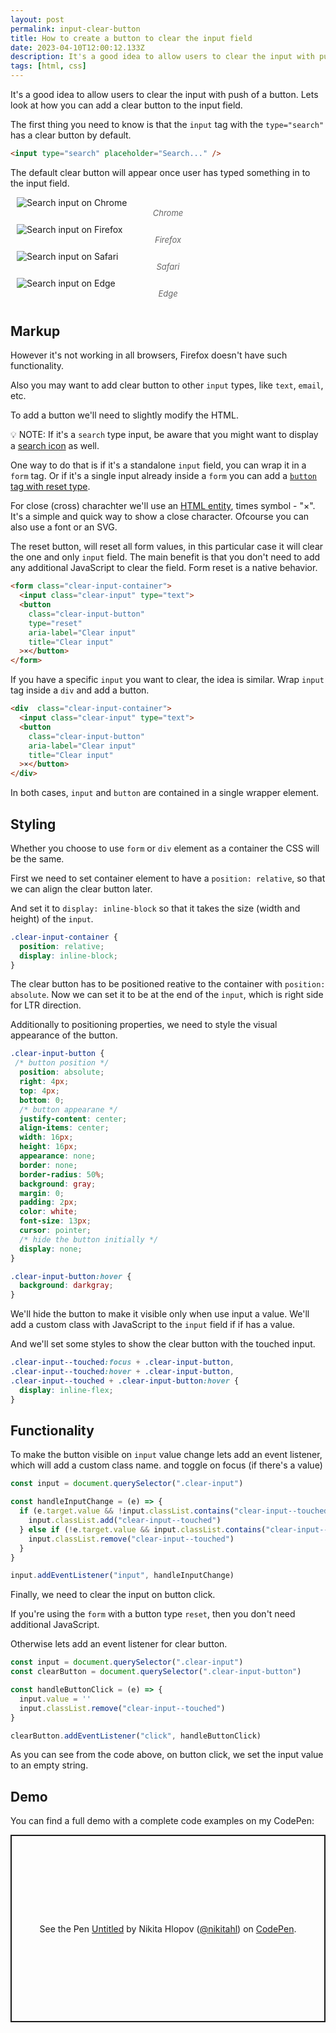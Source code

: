 ```yaml
---
layout: post
permalink: input-clear-button
title: How to create a button to clear the input field
date: 2023-04-10T12:00:12.133Z
description: It's a good idea to allow users to clear the input with push of a button. Lets look at how you can add a clear button to the input field.
tags: [html, css]
---
```


It's a good idea to allow users to clear the input with push of a button. Lets look at how you can add a clear button to the input field.

The first thing you need to know is that the `input` tag with the `type="search"` has a clear button by default.

```html
<input type="search" placeholder="Search..." />
```

The default clear button will appear once user has typed something in to the input field.

<style>
.image-grid {display: flex;justify-content: space-evenly;flex-wrap: wrap;margin: 0 0 30px;}
.image-grid figcaption {font-size: 13px; color: #666; font-style:italic; text-align:center}
.image-grid figure{margin: 0 10px 10px;flex: 1 0 47%;}
</style>

<div class="image-grid">
  <figure>
    <img class="shadow" loading="lazy" src="/images/html-elements/search-input-chrome.webp" alt="Search input on Chrome">
    <figcaption>Chrome</figcaption>
  </figure>
  <figure>
    <img class="shadow" loading="lazy" src="/images/html-elements/search-input-firefox.webp" alt="Search input on Firefox">
    <figcaption>Firefox</figcaption>
  </figure>
  <figure>
    <img class="shadow" loading="lazy" src="/images/html-elements/search-input-safari.webp" alt="Search input on Safari">
    <figcaption>Safari</figcaption>
  </figure>
  <figure>
    <img class="shadow" loading="lazy" src="/images/html-elements/search-input-edge.webp" alt="Search input on Edge">
    <figcaption>Edge</figcaption>
  </figure>
</div>

## Markup

However it's not working in all browsers, Firefox doesn't have such functionality.

Also you may want to add clear button to other `input` types, like `text`, `email`, etc.

To add a button we'll need to slightly modify the HTML.

<p class="note">
💡 NOTE: If it's a <code>search</code> type input, be aware that you might want to display a <a href="/search-icon-inside-input">search icon</a> as well.
</p>

One way to do that is if it's a standalone `input` field, you can wrap it in a `form` tag. Or if it's a single input already inside a `form` you can add a [`button` tag with reset type](/html-button-types).

For close (cross) charachter we'll use an [HTML entity](/special-characters-and-symbols-with-html-entities), times symbol - "×". It's a simple and quick way to show a close character. Ofcourse you can also use a font or an SVG.

The reset button, will reset all form values, in this particular case it will clear the one and only `input` field. The main benefit is that you don't need to add any additional JavaScript to clear the field. Form reset is a native behavior.

```html
<form class="clear-input-container">
  <input class="clear-input" type="text">
  <button
    class="clear-input-button"
    type="reset"
    aria-label="Clear input"
    title="Clear input"
  >×</button>
</form>
```

If you have a specific `input` you want to clear, the idea is similar. Wrap `input` tag inside a `div` and add a button.

```html
<div  class="clear-input-container">
  <input class="clear-input" type="text">
  <button
    class="clear-input-button"
    aria-label="Clear input"
    title="Clear input"
  >×</button>
</div>
```

In both cases, `input` and `button` are contained in a single wrapper element.

## Styling

Whether you choose to use `form` or `div` element as a container the CSS will be the same.

First we need to set container element to have a `position: relative`, so that we can align the clear button later.

And set it to `display: inline-block` so that it takes the size (width and height) of the `input`.

```css
.clear-input-container {
  position: relative;
  display: inline-block;
}
```

The clear button has to be positioned reative to the container with `position: absolute`. Now we can set it to be at the end of the `input`, which is right side for LTR direction.

Additionally to positioning properties, we need to style the visual appearance of the button.

```css
.clear-input-button {
 /* button position */
  position: absolute;
  right: 4px;
  top: 4px;
  bottom: 0;
  /* button appearane */
  justify-content: center;
  align-items: center;
  width: 16px;
  height: 16px;
  appearance: none;
  border: none;
  border-radius: 50%;
  background: gray;
  margin: 0;
  padding: 2px;
  color: white;
  font-size: 13px;
  cursor: pointer;
  /* hide the button initially */
  display: none;
}

.clear-input-button:hover {
  background: darkgray;
}
```

We'll hide the button to make it visible only when use input a value. We'll add a custom class with JavaScript to the `input` field if if has a value.

And we'll set some styles to show the clear button with the touched input.

```css
.clear-input--touched:focus + .clear-input-button,
.clear-input--touched:hover + .clear-input-button,
.clear-input--touched + .clear-input-button:hover {
  display: inline-flex;
}
```

## Functionality

To make the button visible on `input` value change lets add an event listener, which will add a custom class name. and toggle on focus (if there's a value)

```javascript
const input = document.querySelector(".clear-input")

const handleInputChange = (e) => {
  if (e.target.value && !input.classList.contains("clear-input--touched")) {
    input.classList.add("clear-input--touched")
  } else if (!e.target.value && input.classList.contains("clear-input--touched")) {
    input.classList.remove("clear-input--touched")
  }
}

input.addEventListener("input", handleInputChange)
```

Finally, we need to clear the input on button click.

If you're using the `form` with a button type `reset`, then you don't need additional JavaScript.

Otherwise lets add an event listener for clear button.

```javascript
const input = document.querySelector(".clear-input")
const clearButton = document.querySelector(".clear-input-button")

const handleButtonClick = (e) => {
  input.value = ''
  input.classList.remove("clear-input--touched")
}

clearButton.addEventListener("click", handleButtonClick)
```

As you can see from the code above, on button click, we set the input value to an empty string.

## Demo

You can find a full demo with a complete code examples on my CodePen:

<p class="codepen" data-height="300" data-default-tab="html,result" data-slug-hash="yLRyPLY" data-user="nikitahl" style="height: 300px; box-sizing: border-box; display: flex; align-items: center; justify-content: center; border: 2px solid; margin: 1em 0; padding: 1em;">
  <span>See the Pen <a href="https://codepen.io/nikitahl/pen/yLRyPLY">
  Untitled</a> by Nikita Hlopov (<a href="https://codepen.io/nikitahl">@nikitahl</a>)
  on <a href="https://codepen.io">CodePen</a>.</span>
</p>
<script async src="https://cpwebassets.codepen.io/assets/embed/ei.js"></script>
